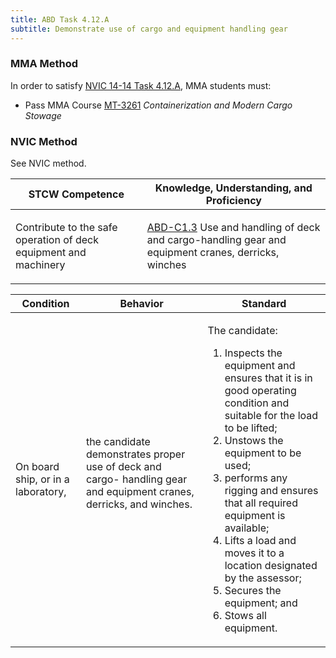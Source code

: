 ```yaml
---
title: ABD Task 4.12.A 
subtitle: Demonstrate use of cargo and equipment handling gear
---
```



### MMA Method

In order to satisfy  [NVIC 14-14  Task  4.12.A](/stcw23/assets/images/nvic-14-14.pdf), MMA students must:

* Pass MMA Course  [MT-3261](MT-3261) *Containerization and Modern Cargo Stowage*


### NVIC Method

<a onclick="togglevisibility('nvic_methods')" >See NVIC method.</a>

<div id='nvic_methods' class='hide'>

<table>
<thead>
<tr>
<th class='forty'> STCW Competence </th>
<th class='sixty'> Knowledge, Understanding, and Proficiency </th>
</tr>
</thead>




<tbody>
<tr><td markdown='1'>

Contribute to the safe operation of deck equipment and machinery

</td><td markdown='1'>

[ABD-C1.3](../../tables/25.html#ABD-C1.3) Use and handling of deck and cargo-handling gear and equipment cranes, derricks, winches

</td></tr>


</tbody>
</table>


<table>
<thead>
<tr><th class='twenty'>  Condition </th><th class='twenty'> Behavior </th><th  class='sixty'>Standard </th></tr>
</thead>
<tbody >



<tr><td markdown='1'>

On board ship, or in a laboratory,

</td><td markdown='1'>

the candidate demonstrates proper use of deck and cargo- handling gear and equipment cranes, derricks, and winches.

<br>

<div class="tooltip">
<span class="tooltiptext">
</span>
</div>


</td><td markdown='1'>

The candidate:

1. Inspects the equipment and ensures that it is in good operating condition and suitable for the load to be lifted;
2. Unstows the equipment to be used;
3. performs any rigging and ensures that all required equipment is available;
4. Lifts a load and moves it to a location designated by the assessor;
5. Secures the equipment; and
6. Stows all equipment. 

</td></tr>
</tbody>
</table>
</div>

